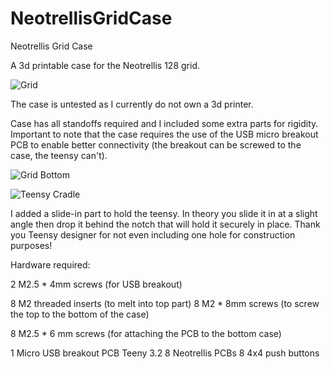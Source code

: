 # NeotrellisGridCase
Neotrellis Grid Case

A 3d printable case for the Neotrellis 128 grid. 

![Grid](https://github.com/jorgen83/NeotrellisGridCase/blob/master/Grid_v1_2020-Apr-04_12-01-31PM-000_CustomizedView1888824705_png.png)

The case is untested as I currently do not own a 3d printer. 

Case has all standoffs required and I included some extra parts for rigidity. 
Important to note that the case requires the use of the USB micro breakout PCB to enable better connectivity (the breakout can be screwed to the case, the teensy can't). 

![Grid Bottom](https://github.com/jorgen83/NeotrellisGridCase/blob/master/Grid_v1_2020-Apr-04_12-02-56PM-000_CustomizedView10372828268_png.png)

![Teensy Cradle](https://github.com/jorgen83/NeotrellisGridCase/blob/master/Grid_v1_2020-Apr-04_12-07-31PM-000_CustomizedView11765224629_png.png)

I added a slide-in part to hold the teensy. In theory you slide it in at a slight angle then drop it behind the notch that will hold it securely in place. Thank you Teensy designer for not even including one hole for construction purposes!

Hardware required:

2 M2.5 * 4mm screws (for USB breakout)

8 M2 threaded inserts (to melt into top part)
8 M2 * 8mm screws (to screw the top to the bottom of the case)

8 M2.5 * 6 mm screws (for attaching the PCB to the bottom case)

1 Micro USB breakout PCB
Teeny 3.2
8 Neotrellis PCBs
8 4x4 push buttons
